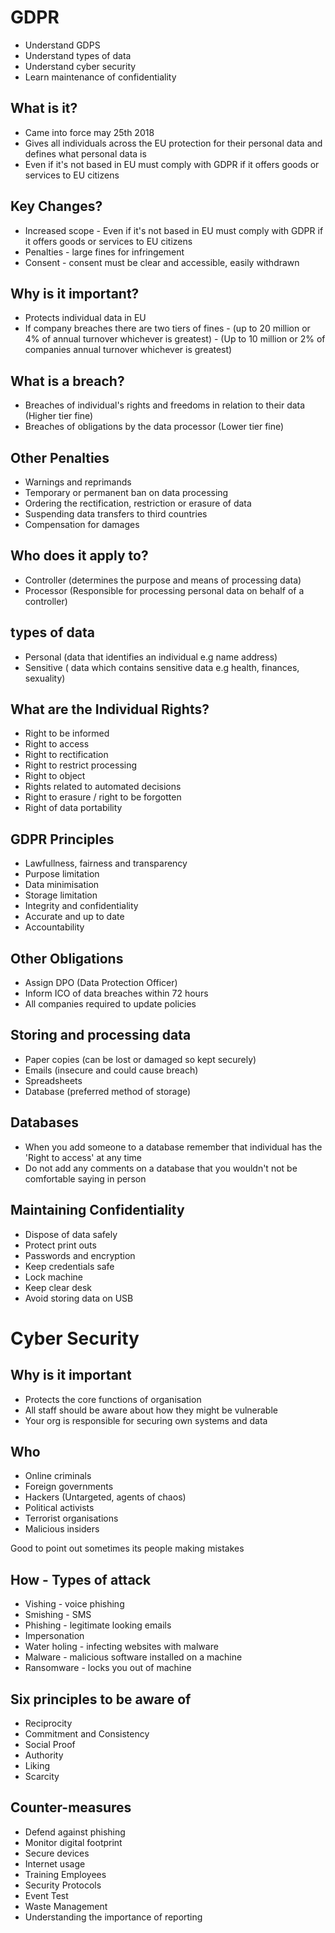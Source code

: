 # GDPR
- Understand GDPS
- Understand types of data
- Understand cyber security
- Learn maintenance of confidentiality

## What is it?
- Came into force may 25th 2018
- Gives all individuals across the EU protection for their personal data and defines what personal data is
- Even if it's not based in EU must comply with GDPR if it offers goods or services to EU citizens

## Key Changes?
- Increased scope - Even if it's not based in EU must comply with GDPR if it offers goods or services to EU citizens
- Penalties - large fines for infringement
- Consent - consent must be clear and accessible, easily withdrawn

## Why is it important?
- Protects individual data in EU
- If company breaches there are two tiers of fines 
                - (up to 20 million or 4% of annual turnover whichever is greatest)
                - (Up to 10 million or 2% of companies annual turnover whichever is greatest)

## What is a breach?
- Breaches of individual's rights and freedoms in relation to their data (Higher tier fine)
- Breaches of obligations by the data processor (Lower tier fine)

## Other Penalties
- Warnings and reprimands
- Temporary or permanent ban on data processing
- Ordering the rectification, restriction or erasure of data
- Suspending data transfers to third countries
- Compensation for damages

## Who does it apply to?
- Controller (determines the purpose and means of processing data)
- Processor (Responsible for processing personal data on behalf of a controller)

## types of data
- Personal (data that identifies an individual e.g name address)
- Sensitive ( data which contains sensitive data e.g health, finances, sexuality)

## What are the Individual Rights?
- Right to be informed
- Right to access
- Right to rectification
- Right to restrict processing
- Right to object
- Rights related to automated decisions
- Right to erasure / right to be forgotten
- Right of data portability

## GDPR Principles
- Lawfullness, fairness and transparency
- Purpose limitation
- Data minimisation
- Storage limitation
- Integrity and confidentiality
- Accurate and up to date
- Accountability 

## Other Obligations
- Assign DPO (Data Protection Officer)
- Inform ICO of data breaches within 72 hours
- All companies required to update policies

## Storing and processing data
- Paper copies (can be lost or damaged so kept securely)
- Emails (insecure and could cause breach)
- Spreadsheets
- Database (preferred method of storage)

## Databases
- When you add someone to a database remember that individual has the 'Right to access' at any time
- Do not add any comments on a database that you wouldn't not be comfortable saying in person
	
## Maintaining Confidentiality
- Dispose of data safely
- Protect print outs
- Passwords and encryption
- Keep credentials safe
- Lock machine
- Keep clear desk
- Avoid storing data on USB

# Cyber Security

## Why is it important
- Protects the core functions of organisation
- All staff should be aware about how they might be vulnerable
- Your org is responsible for securing own systems and data
## Who
- Online criminals
- Foreign governments
- Hackers (Untargeted, agents of chaos)
- Political activists
- Terrorist organisations
- Malicious insiders

Good to point out sometimes its people making mistakes

## How - Types of attack
- Vishing - voice phishing
- Smishing - SMS 
- Phishing - legitimate looking emails
- Impersonation
- Water holing - infecting websites with malware
- Malware - malicious software installed on a machine
- Ransomware - locks you out of machine

## Six principles to be aware of
- Reciprocity
- Commitment and Consistency
- Social Proof
- Authority
- Liking
- Scarcity

## Counter-measures
- Defend against phishing
- Monitor digital footprint
- Secure devices
- Internet usage
- Training Employees
- Security Protocols
- Event Test
- Waste Management
- Understanding the importance of reporting
